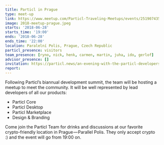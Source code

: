 ```yaml
---
title: Particl in Prague
type: meet-up
link: https://www.meetup.com/Particl-Traveling-Meetups/events/251907435/
image: 2018-meetup-prague.jpeg
starts: '2018-06-28'
starts_time: '19:00'
ends: '2018-06-28'
ends_time: '22:00'
location: Paralelní Polis, Prague, Czech Republic
particl_presence: visitors
team_presence: [ryno, nick, henk, carmen, martin, juha, ido, gerlof]
advisor_presence: []
invitation: https://particl.news/an-evening-with-the-particl-developers-d000e029c3de
report:
---
```


Following Particl’s biannual development summit, the team will be hosting a meetup to meet the community. It will be well represented by lead developers of all our products:

- Particl Core
- Particl Desktop
- Particl Marketplace
- Design & Branding

Come join the Particl Team for drinks and discussions at our favorite crypto-friendly location in Prague — Parallel Polis. They only accept crypto :) and the event will go from 19:00 on.